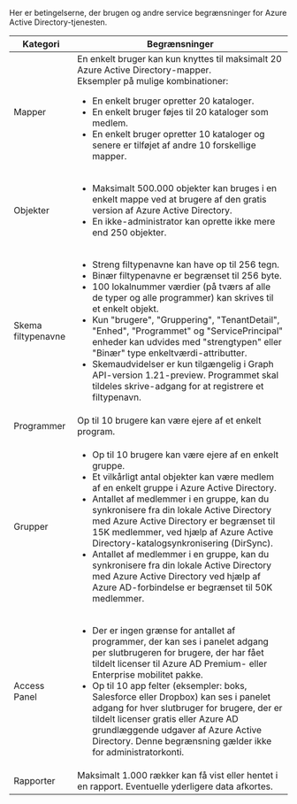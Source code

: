 Her er betingelserne, der brugen og andre service begrænsninger for Azure Active Directory-tjenesten.

| Kategori | Begrænsninger |
|---|---|
| Mapper | En enkelt bruger kan kun knyttes til maksimalt 20 Azure Active Directory-mapper.<br />Eksempler på mulige kombinationer: <ul> <li>En enkelt bruger opretter 20 kataloger.</li><li>En enkelt bruger føjes til 20 kataloger som medlem.</li><li>En enkelt bruger opretter 10 kataloger og senere er tilføjet af andre 10 forskellige mapper.</li></ul> |  
| Objekter | <ul><li>Maksimalt 500.000 objekter kan bruges i en enkelt mappe ved at brugere af den gratis version af Azure Active Directory.</li><li>En ikke-administrator kan oprette ikke mere end 250 objekter.</li></ul> |
| Skema filtypenavne | <ul><li>Streng filtypenavne kan have op til 256 tegn. </li><li>Binær filtypenavne er begrænset til 256 byte.</li><li>100 lokalnummer værdier (på tværs af alle de typer og alle programmer) kan skrives til et enkelt objekt.</li><li>Kun "brugere", "Gruppering", "TenantDetail", "Enhed", "Programmet" og "ServicePrincipal" enheder kan udvides med "strengtypen" eller "Binær" type enkeltværdi-attributter.</li><li>Skemaudvidelser er kun tilgængelig i Graph API-version 1.21-preview. Programmet skal tildeles skrive-adgang for at registrere et filtypenavn.</li></ul> |
| Programmer | Op til 10 brugere kan være ejere af et enkelt program. |
| Grupper | <ul><li>Op til 10 brugere kan være ejere af en enkelt gruppe.</li><li>Et vilkårligt antal objekter kan være medlem af en enkelt gruppe i Azure Active Directory.</li><li>Antallet af medlemmer i en gruppe, kan du synkronisere fra din lokale Active Directory med Azure Active Directory er begrænset til 15K medlemmer, ved hjælp af Azure Active Directory-katalogsynkronisering (DirSync).</li><li>Antallet af medlemmer i en gruppe, kan du synkronisere fra din lokale Active Directory med Azure Active Directory ved hjælp af Azure AD-forbindelse er begrænset til 50K medlemmer.</li></ul> |
| Access Panel | <ul><li>Der er ingen grænse for antallet af programmer, der kan ses i panelet adgang per slutbrugeren for brugere, der har fået tildelt licenser til Azure AD Premium- eller Enterprise mobilitet pakke.</li><li>Op til 10 app felter (eksempler: boks, Salesforce eller Dropbox) kan ses i panelet adgang for hver slutbruger for brugere, der er tildelt licenser gratis eller Azure AD grundlæggende udgaver af Azure Active Directory. Denne begrænsning gælder ikke for administratorkonti.</li></ul> |
| Rapporter | Maksimalt 1.000 rækker kan få vist eller hentet i en rapport. Eventuelle yderligere data afkortes. |
